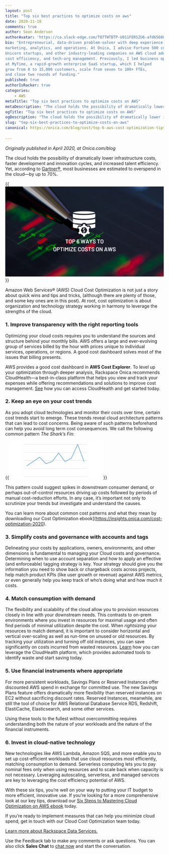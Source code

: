 ```yaml
---
layout: post
title: "Top six best practices to optimize costs on aws"
date: 2020-11-18
comments: true
author: Sean Anderson
authorAvatar: 'https://ca.slack-edge.com/T07TWTBTP-U011FERSZU6-afd65608be4d-512'
bio: "Entrepreneurial, data-driven problem-solver with deep experience in strategy, 
marketing, analytics, and operations. At Onica, I advise Fortune 500 companies, 
Unicorn startups, and other industry-leading companies on AWS cloud adoption, 
cost efficiency, and tech-org management. Previously, I led business operations 
at MyTime, a rapid-growth enterprise SaaS startup, which I helped 
grow from 0 to 15,000 customers, scale from seven to 100+ FTEs, 
and close two rounds of funding."
published: true
authorIsRacker: true
categories:
    - AWS
metaTitle: "Top six best practices to optimize costs on AWS"
metaDescription: "The cloud holds the possibility of dramatically lower infrastructure costs, faster development and innovation cycles, and increased talent efficiency. Yet, according to Gartner, most businesses are estimated to overspend in the cloud&mdash;by up to 70%."
ogTitle: "Top six best practices to optimize costs on AWS"
ogDescription: "The cloud holds the possibility of dramatically lower infrastructure costs, faster development and innovation cycles, and increased talent efficiency. Yet, according to Gartner, most businesses are estimated to overspend in the cloud&mdash;by up to 70%."
slug: "top-six-best-practices-to-optimize-costs-on-aws"
canonical: https://onica.com/blog/cost/top-6-aws-cost-optimization-tips/

---
```


*Originally published in April 2020, at Onica.com/blog*

The cloud holds the possibility of dramatically lower infrastructure costs, faster development and innovation cycles,
and increased talent efficiency. Yet, according to [Gartner&reg;](https://www.gartner.com/en), most businesses are
estimated to overspend in the cloud&mdash;by up to 70%.

<!--more-->

{{<img src="picture1.png" title="" alt="">}}

Amazon Web Services&reg; (AWS) Cloud Cost Optimization is not just a story about quick wins and tips and tricks,
(although there are plenty of those, and some key ones are in this post). At root, cost optimization is about
organization and technology strategy working in harmony to leverage the strengths of the cloud.

### 1. Improve transparency with the right reporting tools

Optimizing your cloud costs requires you to understand the sources and structure behind your monthly bills. AWS offers
a large and ever-evolving group of services billed by the hour with prices unique to individual services, operations,
or regions. A good cost dashboard solves most of the issues that billing presents.

AWS provides a good cost dashboard in **AWS Cost Explorer**. To level up your optimization through deeper analysis,
Rackspace Onica recommends CloudHealth&mdash;a best-in-class platform that helps you view and track your expenses
while offering recommendations and solutions to improve cost management.
[See](https://insights.onica.com/onica-cloud-optimizer-service-two-week-free-trial) how you can access CloudHealth
and get started today.

### 2. Keep an eye on your cost trends

As you adopt cloud technologies and monitor their costs over time, certain cost trends start to emerge. These trends reveal
cloud architecture patterns that can lead to cost concerns. Being aware of such patterns beforehand can help
you avoid long term cost consequences. We call the following common pattern *The Shark’s Fin*:

{{<img src="picture2.png" title="" alt="">}}

This pattern could suggest spikes in downstream consumer demand, or perhaps out-of-control resources driving up costs
followed by periods of manual cost-reduction efforts. In any case, it’s important not only to scrutinize your trends
but investigate and understand the causes.

You can learn more about common cost patterns and what they mean by downloading our 
Cost Optimization ebook](https://insights.onica.com/cost-optimization-2020).

### 3. Simplify costs and governance with accounts and tags

Delineating your costs by applications, owners, environments, and other dimensions is fundamental to managing your
Cloud costs and governance. Determining when to use account separation and how to apply an effective (and enforceable)
tagging strategy is key. Your strategy should give you the information you need to show back or chargeback costs across
projects, help match product KPIs (like user growth or revenue) against AWS metrics, or even generally help you keep
track of who’s doing what and how much it costs.

### 4. Match consumption with demand

The flexibility and scalability of the cloud allow you to provision resources closely in line with your downstream needs.
This contrasts to on-prem environments where you invest in resources for maximal usage and often find periods of minimal
utilization despite the cost. When *rightsizing* your resources to match demand, it is important to consider horizontal
and vertical over-scaling as well as run-time on unused or old resources. By tracking your utilization and turning off
old instances, you can save significantly on costs incurred from wasted resources.
[Learn](https://insights.onica.com/onica-cloud-optimizer-service-two-week-free-trial) how you can leverage
the CloudHealth platform, which provides automated tools to identify waste and start saving today.

### 5. Use financial instruments where appropriate

For more persistent workloads, Savings Plans or Reserved Instances offer discounted AWS spend in exchange for committed use.
The new Savings Plans feature offers dramatically more flexibility than reserved instances on EC2 without sacrificing
discount rates. Reserved Instances, meanwhile, are still the tool of choice for AWS Relational Database Service RDS,
Redshift, ElastiCache, Elasticsearch, and some other services.

Using these tools to the fullest without overcommitting requires understanding both the nature of your workloads and the
nature of the financial instruments.

### 6. Invest in cloud-native technology

New technologies like AWS Lambda, Amazon SQS, and more enable you to set up cost-efficient workloads that use cloud resources
most efficiently, matching consumption to demand. Serverless computing lets you to pay nominal fees only when using resources
and to scale back when capacity is not necessary. Leveraging autoscaling, serverless, and managed services are key to leveraging
the cost efficiency potential of AWS.

With these six tips, you’re well on your way to putting your IT budget to more efficient, innovative use. If you’re looking
for a more comprehensive look at our key tips, download our
[Six Steps to Mastering Cloud Optimization on AWS ebook](https://insights.onica.com/cost-optimization-2020) today.

If you’re ready to implement measures that can help you minimize cloud spend, get in touch with our Cloud Cost Optimization team today.

<a class="cta red" id="cta" href="https://www.rackspace.com/professional-services/data">Learn more about Rackspace Data Services.</a>

Use the Feedback tab to make any comments or ask questions. You can also click
**Sales Chat** to [chat now](https://www.rackspace.com/) and start the conversation.
